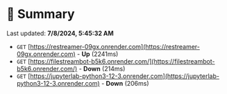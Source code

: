 # 📖 Summary
Last updated: **7/8/2024, 5:45:32 AM**

- `GET` [https://restreamer-09gx.onrender.com](https://restreamer-09gx.onrender.com) - **Up** (2241ms)
- `GET` [https://filestreambot-b5k6.onrender.com/](https://filestreambot-b5k6.onrender.com/) - **Down** (214ms)
- `GET` [https://jupyterlab-python3-12-3.onrender.com](https://jupyterlab-python3-12-3.onrender.com) - **Down** (206ms)

